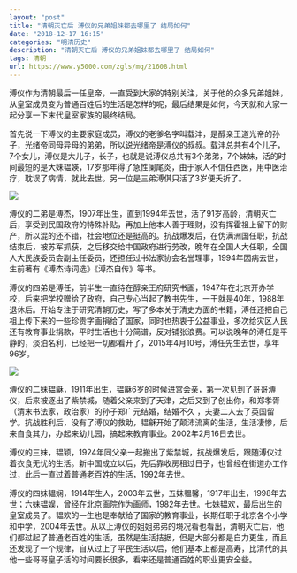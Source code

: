 ```yaml
---
layout: "post"
title: "清朝灭亡后 溥仪的兄弟姐妹都去哪里了 结局如何"
date: "2018-12-17 16:15"
categories: "明清历史"
description: "清朝灭亡后 溥仪的兄弟姐妹都去哪里了 结局如何"
tags: 清朝
url: https://www.y5000.com/zgls/mq/21608.html
---
```






溥仪作为清朝最后一任皇帝，一直受到大家的特别关注，关于他的众多兄弟姐妹，从皇室成员变为普通百姓后的生活是怎样的呢，最后结果是如何，今天就和大家一起分享一下末代皇室家族的最终结局。

首先说一下溥仪的主要家庭成员，溥仪的老爹名字叫载沣，是醇亲王道光帝的孙子，光绪帝同母异母的弟弟，所以说光绪帝是溥仪的叔叔。载沣总共有4个儿子，7个女儿，溥仪是大儿子，长子，也就是说溥仪总共有3个弟弟，7个妹妹，活的时间最短的是大妹韫媖，17岁那年得了急性阑尾炎，由于家人不信任西医，用中医治疗，耽误了病情，就此去世。另一位是三弟溥倛只活了3岁便夭折了。

![](https://img.y5000.com/uploads/allimg/170519/11-1F519163919419.gif)

溥仪的二弟是溥杰，1907年出生，直到1994年去世，活了91岁高龄，清朝灭亡后，享受到民国政府的特殊补贴，再加上他本人善于理财，没有挥霍祖上留下的财产，所以混的还不错，社会地位还是挺高的。抗战爆发后，在伪满洲国任职，抗战结束后，被苏军抓获，之后移交给中国政府进行劳改，晚年在全国人大任职，全国人大民族委员会副主任委员，还担任过书法家协会名誉理事，1994年因病去世，生前著有《溥杰诗词选》《溥杰自传》等书。

溥仪的四弟是溥任，前半生一直待在醇亲王府研究书画，1947年在北京开办学校，后来把学校赠给了政府，自己专心当起了教书先生，一干就是40年，1988年退休后。开始专注于研究清朝历史，写了多本关于清史方面的书籍，溥任还把自己祖上传下来的一些珍贵字画捐给了国家，同时也热衷于公益事业，多次给灾区人民还有教育事业捐款，平时生活也十分简谱，反对铺张浪费。可以说晚年的溥任是平静的，淡泊名利，已经把一切都看开了，2015年4月10号，溥任先生去世，享年96岁。

![](https://img.y5000.com/uploads/allimg/170519/11-1F5191639452D.jpg)

溥仪的二妹韫龢，1911年出生，韫龢6岁的时候进宫会亲，第一次见到了哥哥溥仪，后来被逐出了紫禁城，随着父亲来到了天津，之后又到了创出你，和郑孝胥（清末书法家，政治家）的孙子郑广元结婚，结婚不久
，夫妻二人去了英国留学。抗战胜利后，没有了溥仪的救助，韫龢开始了颠沛流离的生活，生活凄惨，后来自食其力，办起来幼儿园，搞起来教育事业。2002年2月16日去世。

溥仪的三妹，韫颖，1924年同父亲一起搬出了紫禁城，抗战爆发后，跟随溥仪过着衣食无忧的生活。新中国成立以后，先后靠收房租过日子，也曾经在街道办工作过，此后一直过着普通老百姓的生活，1992年去世。

溥仪的四妹韫娴，1914年生人，2003年去世，五妹韫馨，1917年出生，1998年去世；六妹韫娱，曾经在北京画院作为画师，1982年去世。七妹韫欢，最后出生的皇室成员了。韫欢的一生也是奉献给了国家的教育事业，长期任职于北京各个小学和中学，2004年去世。从以上溥仪的姐姐弟弟的境况看也看出，清朝灭亡后，他们都过起了普通老百姓的生活，虽然是生活拮据，但是大部分都是自力更生，而且还发现了一个规律，自从过上了平民生活以后，他们基本上都是高寿，比清代的其他一些哥哥皇子活的时间要长很多，看来还是普通百姓的职业更安全些。
